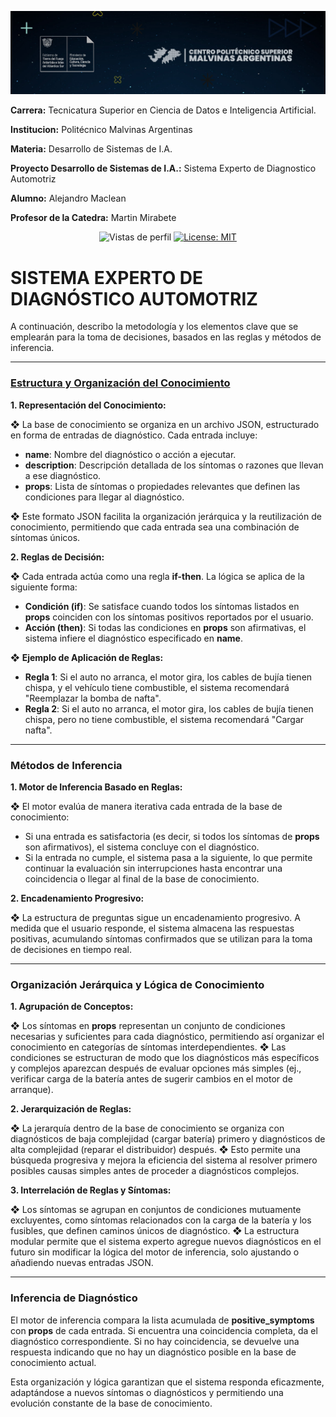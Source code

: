 
![Politecnico](https://github.com/Alemac22/Diagnostico-Automotriz/blob/main/Imagenes/Politecnico.jpg)

 **Carrera:** Tecnicatura Superior en Ciencia de Datos e Inteligencia Artificial.

 **Institucion:** Politécnico Malvinas Argentinas

 **Materia:** Desarrollo de Sistemas de I.A.

 **Proyecto Desarrollo de Sistemas de I.A.:** Sistema Experto de Diagnostico Automotriz

 **Alumno:** Alejandro Maclean

 **Profesor de la Catedra:** Martin Mirabete

 <p align="center">
  <img src="https://komarev.com/ghpvc/?username=Alemac22" alt="Vistas de perfil" />
  <a href="https://opensource.org/licenses/MIT">
    <img src="https://img.shields.io/badge/License-MIT-yellow.svg" alt="License: MIT" />
  </a>
</p>


# **SISTEMA EXPERTO DE DIAGNÓSTICO AUTOMOTRIZ**

A continuación, describo la metodología y los elementos clave que se emplearán para la toma de decisiones, basados en las reglas y métodos de inferencia.

___

### <u>Estructura y Organización del Conocimiento</u>

**1. Representación del Conocimiento:**

   ❖ La base de conocimiento se organiza en un archivo JSON, estructurado en forma de entradas de diagnóstico. Cada entrada incluye:

   - **name**: Nombre del diagnóstico o acción a ejecutar.
   - **description**: Descripción detallada de los síntomas o razones que llevan a ese diagnóstico.
   - **props**: Lista de síntomas o propiedades relevantes que definen las condiciones para llegar al diagnóstico.

   ❖ Este formato JSON facilita la organización jerárquica y la reutilización de conocimiento, permitiendo que cada entrada sea una combinación de síntomas únicos.

**2. Reglas de Decisión:**

   ❖ Cada entrada actúa como una regla **if-then**. La lógica se aplica de la siguiente forma:
   - **Condición (if)**: Se satisface cuando todos los síntomas listados en **props** coinciden con los síntomas positivos reportados por el usuario.
   - **Acción (then)**: Si todas las condiciones en **props** son afirmativas, el sistema infiere el diagnóstico especificado en **name**.
   
   ❖ **Ejemplo de Aplicación de Reglas:**
   - **Regla 1**: Si el auto no arranca, el motor gira, los cables de bujía tienen chispa, y el vehículo tiene combustible, el sistema recomendará "Reemplazar la bomba de nafta".
   - **Regla 2**: Si el auto no arranca, el motor gira, los cables de bujía tienen chispa, pero no tiene combustible, el sistema recomendará "Cargar nafta".

___

### **Métodos de Inferencia**

**1. Motor de Inferencia Basado en Reglas:**

   ❖ El motor evalúa de manera iterativa cada entrada de la base de conocimiento:
   - Si una entrada es satisfactoria (es decir, si todos los síntomas de **props** son afirmativos), el sistema concluye con el diagnóstico.
   - Si la entrada no cumple, el sistema pasa a la siguiente, lo que permite continuar la evaluación sin interrupciones hasta encontrar una coincidencia o llegar al final de la base de conocimiento.

**2. Encadenamiento Progresivo:**

   ❖ La estructura de preguntas sigue un encadenamiento progresivo. A medida que el usuario responde, el sistema almacena las respuestas positivas, acumulando síntomas confirmados que se utilizan para la toma de decisiones en tiempo real.

___

### **Organización Jerárquica y Lógica de Conocimiento**

**1. Agrupación de Conceptos:**

   ❖ Los síntomas en **props** representan un conjunto de condiciones necesarias y suficientes para cada diagnóstico, permitiendo así organizar el conocimiento en categorías de síntomas interdependientes.
   ❖ Las condiciones se estructuran de modo que los diagnósticos más específicos y complejos aparezcan después de evaluar opciones más simples (ej., verificar carga de la batería antes de sugerir cambios en el motor de arranque).

**2. Jerarquización de Reglas:**

   ❖ La jerarquía dentro de la base de conocimiento se organiza con diagnósticos de baja complejidad (cargar batería) primero y diagnósticos de alta complejidad (reparar el distribuidor) después.
   ❖ Esto permite una búsqueda progresiva y mejora la eficiencia del sistema al resolver primero posibles causas simples antes de proceder a diagnósticos complejos.

**3. Interrelación de Reglas y Síntomas:**

   ❖ Los síntomas se agrupan en conjuntos de condiciones mutuamente excluyentes, como síntomas relacionados con la carga de la batería y los fusibles, que definen caminos únicos de diagnóstico.
   ❖ La estructura modular permite que el sistema experto agregue nuevos diagnósticos en el futuro sin modificar la lógica del motor de inferencia, solo ajustando o añadiendo nuevas entradas JSON.

___

### **Inferencia de Diagnóstico**

El motor de inferencia compara la lista acumulada de **positive_symptoms** con **props** de cada entrada. Si encuentra una coincidencia completa, da el diagnóstico correspondiente. Si no hay coincidencia, se devuelve una respuesta indicando que no hay un diagnóstico posible en la base de conocimiento actual.

Esta organización y lógica garantizan que el sistema responda eficazmente, adaptándose a nuevos síntomas o diagnósticos y permitiendo una evolución constante de la base de conocimiento.
